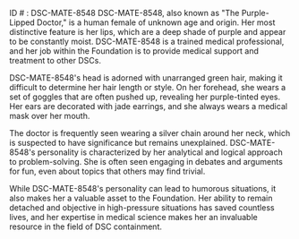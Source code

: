 ID # : DSC-MATE-8548
DSC-MATE-8548, also known as "The Purple-Lipped Doctor," is a human female of unknown age and origin. Her most distinctive feature is her lips, which are a deep shade of purple and appear to be constantly moist. DSC-MATE-8548 is a trained medical professional, and her job within the Foundation is to provide medical support and treatment to other DSCs.

DSC-MATE-8548's head is adorned with unarranged green hair, making it difficult to determine her hair length or style. On her forehead, she wears a set of goggles that are often pushed up, revealing her purple-tinted eyes. Her ears are decorated with jade earrings, and she always wears a medical mask over her mouth.

The doctor is frequently seen wearing a silver chain around her neck, which is suspected to have significance but remains unexplained. DSC-MATE-8548's personality is characterized by her analytical and logical approach to problem-solving. She is often seen engaging in debates and arguments for fun, even about topics that others may find trivial.

While DSC-MATE-8548's personality can lead to humorous situations, it also makes her a valuable asset to the Foundation. Her ability to remain detached and objective in high-pressure situations has saved countless lives, and her expertise in medical science makes her an invaluable resource in the field of DSC containment.